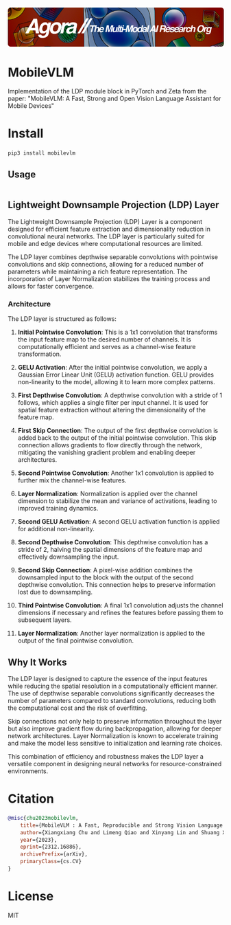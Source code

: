 [![Multi-Modality](agorabanner.png)](https://discord.gg/qUtxnK2NMf)

# MobileVLM
Implementation of the LDP module block in PyTorch and Zeta from the paper: "MobileVLM: A Fast, Strong and Open Vision Language Assistant for Mobile Devices"


# Install
`pip3 install mobilevlm`


## Usage
```python

```


## Lightweight Downsample Projection (LDP) Layer

The Lightweight Downsample Projection (LDP) Layer is a component designed for efficient feature extraction and dimensionality reduction in convolutional neural networks. The LDP layer is particularly suited for mobile and edge devices where computational resources are limited. 

The LDP layer combines depthwise separable convolutions with pointwise convolutions and skip connections, allowing for a reduced number of parameters while maintaining a rich feature representation. The incorporation of Layer Normalization stabilizes the training process and allows for faster convergence.

### Architecture

The LDP layer is structured as follows:

1. **Initial Pointwise Convolution**: This is a 1x1 convolution that transforms the input feature map to the desired number of channels. It is computationally efficient and serves as a channel-wise feature transformation.

2. **GELU Activation**: After the initial pointwise convolution, we apply a Gaussian Error Linear Unit (GELU) activation function. GELU provides non-linearity to the model, allowing it to learn more complex patterns.

3. **First Depthwise Convolution**: A depthwise convolution with a stride of 1 follows, which applies a single filter per input channel. It is used for spatial feature extraction without altering the dimensionality of the feature map.

4. **First Skip Connection**: The output of the first depthwise convolution is added back to the output of the initial pointwise convolution. This skip connection allows gradients to flow directly through the network, mitigating the vanishing gradient problem and enabling deeper architectures.

5. **Second Pointwise Convolution**: Another 1x1 convolution is applied to further mix the channel-wise features.

6. **Layer Normalization**: Normalization is applied over the channel dimension to stabilize the mean and variance of activations, leading to improved training dynamics.

7. **Second GELU Activation**: A second GELU activation function is applied for additional non-linearity.

8. **Second Depthwise Convolution**: This depthwise convolution has a stride of 2, halving the spatial dimensions of the feature map and effectively downsampling the input.

9. **Second Skip Connection**: A pixel-wise addition combines the downsampled input to the block with the output of the second depthwise convolution. This connection helps to preserve information lost due to downsampling.

10. **Third Pointwise Convolution**: A final 1x1 convolution adjusts the channel dimensions if necessary and refines the features before passing them to subsequent layers.

11. **Layer Normalization**: Another layer normalization is applied to the output of the final pointwise convolution.

## Why It Works

The LDP layer is designed to capture the essence of the input features while reducing the spatial resolution in a computationally efficient manner. The use of depthwise separable convolutions significantly decreases the number of parameters compared to standard convolutions, reducing both the computational cost and the risk of overfitting.

Skip connections not only help to preserve information throughout the layer but also improve gradient flow during backpropagation, allowing for deeper network architectures. Layer Normalization is known to accelerate training and make the model less sensitive to initialization and learning rate choices.

This combination of efficiency and robustness makes the LDP layer a versatile component in designing neural networks for resource-constrained environments.



# Citation
```bibtex
@misc{chu2023mobilevlm,
    title={MobileVLM : A Fast, Reproducible and Strong Vision Language Assistant for Mobile Devices}, 
    author={Xiangxiang Chu and Limeng Qiao and Xinyang Lin and Shuang Xu and Yang Yang and Yiming Hu and Fei Wei and Xinyu Zhang and Bo Zhang and Xiaolin Wei and Chunhua Shen},
    year={2023},
    eprint={2312.16886},
    archivePrefix={arXiv},
    primaryClass={cs.CV}
}
```


# License
MIT


